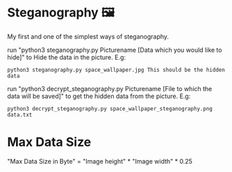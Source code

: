 # Steganography :framed_picture:
My first and one of the simplest ways of steganography.

run "python3 steganography.py Picturename [Data which you would like to hide]" to Hide the data in the picture.
E.g: 
```
python3 steganography.py space_wallpaper.jpg This should be the hidden data
```

run "python3 decrypt_steganography.py Picturename [File to which the data will be saved]" to get the hidden data from the picture.
E.g: 
```
python3 decrypt_steganography.py space_wallpaper_steganography.png data.txt
```

# Max Data Size
"Max Data Size in Byte" = "Image height" * "Image width" * 0.25

